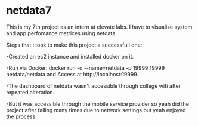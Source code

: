 # netdata7
This is my 7th project as an intern at elevate labs. I have to visualize system and app perfomance metrices using netdata.

Steps that i took to make this project a successfull one:

-Created an ec2 instance and installed docker on it.

-Run via Docker: docker run -d --name=netdata -p 19999:19999 netdata/netdata and Access at http://localhost:19999.

-The dashboard of netdata wasn't accessible through college wifi after repeated alteration.

-But it was accessible through the mobile service provider so yeah did the project after failing many times due to network settings but yeah enjoyed the process.
